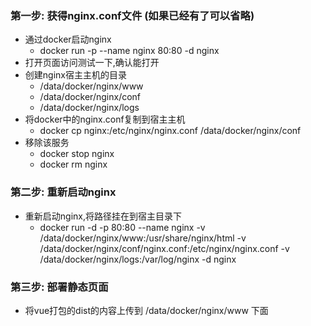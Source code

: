 
### 第一步: 获得nginx.conf文件 (如果已经有了可以省略)
- 通过docker启动nginx
    - docker run -p --name nginx 80:80 -d nginx
- 打开页面访问测试一下,确认能打开
- 创建nginx宿主主机的目录
    - /data/docker/nginx/www
    - /data/docker/nginx/conf
    - /data/docker/nginx/logs
- 将docker中的nginx.conf复制到宿主主机
    - docker cp nginx:/etc/nginx/nginx.conf /data/docker/nginx/conf
- 移除该服务
    - docker stop nginx
    - docker rm nginx

### 第二步: 重新启动nginx
- 重新启动nginx,将路径挂在到宿主目录下
    - docker run -d -p 80:80 --name nginx -v /data/docker/nginx/www:/usr/share/nginx/html -v /data/docker/nginx/conf/nginx.conf:/etc/nginx/nginx.conf -v /data/docker/nginx/logs:/var/log/nginx -d nginx

### 第三步: 部署静态页面
- 将vue打包的dist的内容上传到 /data/docker/nginx/www 下面